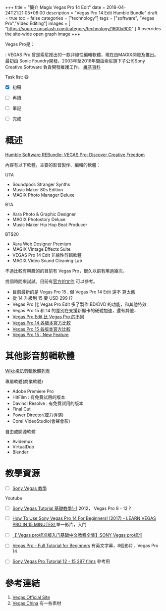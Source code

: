 +++
title = "簡介 Magix Vegas Pro 14 Edit"
date = 2018-04-24T21:21:05+08:00
description = "Vegas Pro 14 Edit Humble Bundle"
draft = true
toc = false
categories = ["technology"]
tags = ["software", "Vegas Pro","Video Editing"]
images = [
  "https://source.unsplash.com/category/technology/1600x900"
] # overrides the site-wide open graph image
+++

Vegas Pro是：

: VEGAS Pro 曾是索尼推出的一款非線性編輯軟體，現在由MAGIX開發及推出。最初由 Sonic Foundry開發，2003年至2016年間由索尼旗下子公司Sony Creative Software 負責開發維護工作。 [維基百科][Vegas Pro]

<!--more-->

Task list: :smile:

- [x] 初稿
- [ ] 再讀
- [ ] 筆記
- [ ] 完成


# 概述

[Humble Software REBundle: VEGAS Pro: Discover Creative Freedom
](https://www.humblebundle.com/software/vegas-pro-creative-freedom-rebundle?hmb_source=humble_home&hmb_medium=product_tile&hmb_campaign=mosaic_section_1_layout_index_1_layout_type_twos_tile_index_1)

內容有以下軟體，主要的影音製作、編輯的軟體：

UTA	

* Soundpool: Stranger Synths	 
* Music Maker 80s Edition	 
* MAGIX Photo Manager Deluxe	 

BTA	

* Xara Photo & Graphic Designer	 
* MAGIX Photostory Deluxe	 
* Music Maker Hip Hop Beat Producer	 
 
BT$20	

* Xara Web Designer Premium	 
* MAGIX Vintage Effects Suite	 
* VEGAS Pro 14 Edit	非線性剪輯軟體 
* MAGIX Video Sound Cleaning Lab


不過比較有興趣的的目前有 Vegas Pro，很久以前有用過幾次。

找個時間來試試。目前有[官方的文件](http://dl03.magix.net/manual_vegaspro14_en.pdf) 可以參考。

* 目前最新的是 Vegas Pro 15 , 但 Vegas Pro 14 Edit 還不 算太舊
* 從 14 升級到 15 要 USD 299 (?
* Vegas Pro 比 Vegas Pro Edit 多了製作 BD/DVD 的功能，和其他特效
* Vegas Pro 15 和 14 的差別在支援新顯卡的硬體加速，還有其他…
* [Vegas Pro Edit 比 Vegas Pro 的不同](https://www.reddit.com/r/humblebundles/comments/7jliuq/humble_vegas_pro_bundle_creative_freedom/) 
* [Vegas Pro 14 各版本官方比較](https://web.archive.org/web/20161118225030/http://www.vegascreativesoftware.com:80/ca/vegas-pro/product-comparison/)
* [Vegas Pro 15 各版本官方比較](https://www.vegascreativesoftware.com/gb/vegas-pro/product-comparison/)
* [Vegas Pro 15 : New Feature](https://www.vegascreativesoftware.com/us/vegas-pro/features/)

# 其他影音剪輯軟體

[Wiki:視訊剪輯軟體列表](https://zh.wikipedia.org/wiki/%E8%A6%96%E8%A8%8A%E5%89%AA%E8%BC%AF%E8%BB%9F%E9%AB%94%E5%88%97%E8%A1%A8)

專屬軟體(商業軟體)

* Adobe Premiere Pro
* HitFilm : 有免費試用的版本
* Davinci Resolve : 有免費試用的版本
* Final Cut 
* Power Director(威力導演)
* Corel VideoStudio(會聲會影)


自由或開源軟體

* Avidemux
* VirtualDub
* Blender

# 教學資源


- [ ] [Sony Vegas 教學](https://sites.google.com/site/vegasjiaoxue/)





Youtube

- [ ] [Sony Vegas Tutorial 基礎教學1-1](https://www.youtube.com/watch?v=twBOcWV0ZzA&index=1&list=PLSx0InJMrR3n9-TzZcXA8drBtnu-Q-o6K)
2012， Vegas Pro 9 - 12 ?
- [ ] [How To Use Sony Vegas Pro 14 For Beginners! (2017) - LEARN VEGAS PRO IN 15 MINUTES!
](https://www.youtube.com/watch?v=S0Js36PC3AM) 單一影片，入門
- [ ] [【 Vegas pro标准版入门基础中文教程全集】SONY Vegas pro标准](https://www.bilibili.com/video/av15580156/)
- [ ] [Vegas Pro - Full Tutorial for Beginners](https://www.youtube.com/watch?v=Yu4KtSyufJc&list=PLXP4h6BgzlN3X9Q_PkSQSZ7gp3L5Blamn)
有英文字幕，8個影片，Vegas Pro 14
- [ ] [Sony Vegas Pro Tutorial 12 - 15 297 films](https://www.youtube.com/watch?v=y3zZTKd8fyI&list=PL8765IzZomZ4vcn0mk5zpWoNMzH6a5Fpk&index=3a) 參考用



















# 參考連結

1. [Vegas Official Site](https://www.vegascreativesoftware.com)
1. [Vegas China](http://www.vegaschina.cn/) 有一些素材



[VEGAS Pro]: https://en.wikipedia.org/wiki/Vegas_Pro "之前為Sony產品， 2016年Sony 出售予MAGIX"
